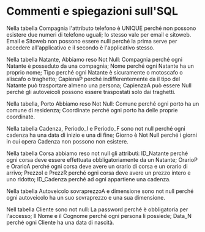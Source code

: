 # Commenti e spiegazioni sull'SQL

Nella tabella Compagnia l'attributo telefono è UNIQUE perché non possono esistere due numeri di telefono uguali; lo stesso vale per email e sitoweb.
Email e Sitoweb non possono essere nulli perché la prima serve per 
accedere all'applicativo e il secondo è l'applicativo stesso.

Nella tabella Natante, Abbiamo reso Not Null:
Compagnia perché ogni Natante è posseduto da una compagnia;
Nome perché ogni Natante ha un proprio nome;
Tipo perché ogni Natante è sicuramente o motoscafo o aliscafo o traghetto;
CapienaP perché indifferentemente da il tipo del Natante può trasportare almeno una persona;
CapienzaA può essere Null perché gli autoveicoli possono essere traspostati solo dai traghetti.

Nella tabella, Porto Abbiamo reso Not Null:
Comune perché ogni porto ha un comune di residenza;
Coordinate perché ogni porto ha delle proprie coordinate.

Nella tabella Cadenza, Periodo_I e Periodo_F sono not null perché ogni cadenza ha una data di inizio e una di fine;
Giorno è Not Null perché i giorni in cui opera Cadenza non possono non esistere.

Nella tabella Corsa abbiamo reso not null gli attributi:
ID_Natante perché ogni corsa deve essere effettuata obbligatoriamente da un Natante;
OrarioP e OrarioA perché ogni corsa deve avere un orario di corsa e un orario di arrivo;
PrezzoI e PrezzR perché ogni corsa deve avere un prezzo intero e uno ridotto;
ID_Cadenza perché ad ogni appartiene una cadenza.

Nella tabella Autoveicolo sovraprezzoA e dimensione sono not null perché ogni autoveicolo ha un suo sovraprezzo e una sua dimensione.

Nell tabella Cliente sono not null:
La password perché è obbligatoria per l'accesso;
Il Nome e il Cognome perché ogni persona li possiede;
Data_N perché ogni Cliente ha una data di nascità.
